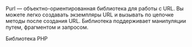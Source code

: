 Purl — объектно-ориентированная библиотека для работы с URL. Вы можете легко создавать экземпляры URL и вызывать по цепочке методы после создания URL. Библиотека поддерживает манипуляции путем, фрагментом и запросом.

Библиотека PHP